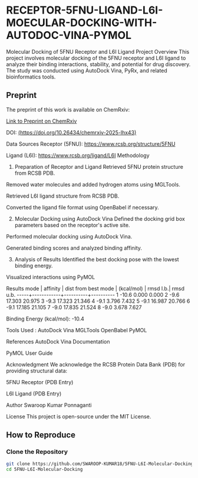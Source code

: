 # RECEPTOR-5FNU-LIGAND-L6I-MOECULAR-DOCKING-WITH-AUTODOC-VINA-PYMOL
Molecular Docking of 5FNU Receptor and L6I Ligand
Project Overview
This project involves molecular docking of the 5FNU receptor and L6I ligand to analyze their binding interactions, stability, and potential for drug discovery. The study was conducted using AutoDock Vina, PyRx, and related bioinformatics tools.
## Preprint

The preprint of this work is available on ChemRxiv:

[Link to Preprint on ChemRxiv]([https://chemrxiv.org/your-preprint-url](https://chemrxiv.org/engage/chemrxiv/article-details/67e711e481d2151a021e670f))

DOI: [(https://doi.org/10.26434/chemrxiv-2025-lhx43)](https://doi.org/10.26434/chemrxiv-2025-lhx43)




Data Sources
Receptor (5FNU): https://www.rcsb.org/structure/5FNU

Ligand (L6I): https://www.rcsb.org/ligand/L6I
Methodology
1. Preparation of Receptor and Ligand
Retrieved 5FNU protein structure from RCSB PDB.

Removed water molecules and added hydrogen atoms using MGLTools.

Retrieved L6I ligand structure from RCSB PDB.

Converted the ligand file format using OpenBabel if necessary.

2. Molecular Docking using AutoDock Vina
Defined the docking grid box parameters based on the receptor's active site.

Performed molecular docking using AutoDock Vina.

Generated binding scores and analyzed binding affinity.

3. Analysis of Results
Identified the best docking pose with the lowest binding energy.

Visualized interactions using PyMOL 

Results
mode |   affinity | dist from best mode
     | (kcal/mol) | rmsd l.b.| rmsd u.b.
-----+------------+----------+----------
   1        -10.6      0.000      0.000
   2         -9.6     17.303     20.975
   3         -9.3     17.323     21.346
   4         -9.1      3.796      7.432
   5         -9.1     16.987     20.766
   6         -9.1     17.185     21.105
   7         -9.0     17.835     21.524
   8         -9.0      3.678      7.627

Binding Energy (kcal/mol): -10.4 

Tools Used : 
AutoDock Vina
MGLTools
OpenBabel
PyMOL

References
AutoDock Vina Documentation

PyMOL User Guide

Acknowledgment
We acknowledge the RCSB Protein Data Bank (PDB) for providing structural data:

5FNU Receptor (PDB Entry)

L6I Ligand (PDB Entry)

Author
Swaroop Kumar Ponnaganti

License
This project is open-source under the MIT License.

## How to Reproduce  

### Clone the Repository  

```bash
git clone https://github.com/SWAROOP-KUMAR18/5FNU-L6I-Molecular-Docking.git
cd 5FNU-L6I-Molecular-Docking









